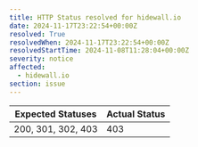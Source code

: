 ```yaml
---
title: HTTP Status resolved for hidewall.io
date: 2024-11-17T23:22:54+00:00Z
resolved: True
resolvedWhen: 2024-11-17T23:22:54+00:00Z
resolvedStartTime: 2024-11-08T11:28:04+00:00Z
severity: notice
affected:
  - hidewall.io
section: issue
---
```


| Expected Statuses | Actual Status  |
|-------------------|----------------|
| 200, 301, 302, 403 | 403 |
